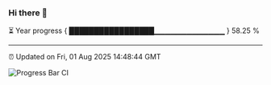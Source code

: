 ### Hi there 👋

⏳ Year progress { █████████████████▁▁▁▁▁▁▁▁▁▁▁▁▁ } 58.25 %

---

⏰ Updated on Fri, 01 Aug 2025 14:48:44 GMT

![Progress Bar CI](https://github.com/IshwaranRudhara/GIT-ACTION/workflows/Progress%20Bar%20CI/badge.svg)
